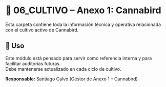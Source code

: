# 🌿 06_CULTIVO – Anexo 1: Cannabird

Esta carpeta contiene toda la información técnica y operativa relacionada con el cultivo activo de Cannabird.


## 📌 Uso

Este módulo está pensado para servir como referencia interna y para facilitar auditorías futuras.  
Debe mantenerse actualizado en cada ciclo de cultivo.

**Responsable:** Santiago Calvo (Gestor de Anexo 1 – Cannabird)